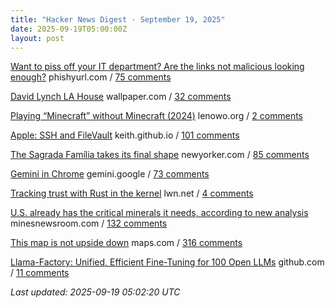 ```yaml
---
title: "Hacker News Digest · September 19, 2025"
date: 2025-09-19T05:00:00Z
layout: post
---
```


[Want to piss off your IT department? Are the links not malicious looking enough?](https://phishyurl.com/)  phishyurl.com / [75 comments](https://news.ycombinator.com/item?id=45295898)

[David Lynch LA House](https://www.wallpaper.com/design-interiors/david-lynch-house-los-angeles-for-sale)  wallpaper.com / [32 comments](https://news.ycombinator.com/item?id=45296638)

[Playing “Minecraft” without Minecraft (2024)](https://lenowo.org/viewtopic.php?t=5)  lenowo.org / [2 comments](https://news.ycombinator.com/item?id=45297258)

[Apple: SSH and FileVault](https://keith.github.io/xcode-man-pages/apple_ssh_and_filevault.7.html)  keith.github.io / [101 comments](https://news.ycombinator.com/item?id=45294440)

[The Sagrada Família takes its final shape](https://www.newyorker.com/magazine/2025/09/22/is-the-sagrada-familia-a-masterpiece-or-kitsch)  newyorker.com / [85 comments](https://news.ycombinator.com/item?id=45256575)

[Gemini in Chrome](https://gemini.google/overview/gemini-in-chrome/)  gemini.google / [73 comments](https://news.ycombinator.com/item?id=45297331)

[Tracking trust with Rust in the kernel](https://lwn.net/Articles/1034603/)  lwn.net / [4 comments](https://news.ycombinator.com/item?id=45248242)

[U.S. already has the critical minerals it needs, according to new analysis](https://www.minesnewsroom.com/news/us-already-has-critical-minerals-it-needs-theyre-being-thrown-away-new-analysis-shows)  minesnewsroom.com / [132 comments](https://news.ycombinator.com/item?id=45294058)

[This map is not upside down](https://www.maps.com/this-map-is-not-upside-down/)  maps.com / [316 comments](https://news.ycombinator.com/item?id=45292694)

[Llama-Factory: Unified, Efficient Fine-Tuning for 100 Open LLMs](https://github.com/hiyouga/LLaMA-Factory)  github.com / [11 comments](https://news.ycombinator.com/item?id=45296403)


_Last updated: 2025-09-19 05:02:20 UTC_
